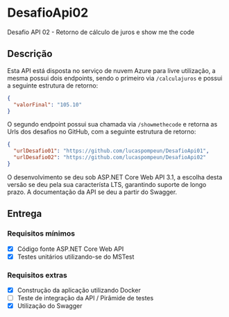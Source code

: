 # DesafioApi02
Desafio API 02 - Retorno de cálculo de juros e show me the code

## Descrição
Esta API está disposta no serviço de nuvem Azure para livre utilização, a mesma possui dois endpoints, sendo o primeiro via `/calculajuros` e possui a seguinte estrutura de retorno:

```json
{
  "valorFinal": "105.10"
}
```

O segundo endpoint possui sua chamada via `/showmethecode` e retorna as Urls dos desafios no GitHub, com a seguinte estrutura de retorno:

```json
{
  "urlDesafio01": "https://github.com/lucaspompeun/DesafioApi01",
  "urlDesafio02": "https://github.com/lucaspompeun/DesafioApi02"
}
```

O desenvolvimento se deu sob ASP.NET Core Web API 3.1, a escolha desta versão se deu pela sua característa LTS, garantindo suporte de longo prazo. A documentação da API se deu a partir do Swagger.

## Entrega

### Requisitos mínimos
- [x] Código fonte ASP.NET Core Web API
- [x] Testes unitários utilizando-se do MSTest

### Requisitos extras
- [x] Construção da aplicação utilizando Docker
- [ ] Teste de integração da API / Pirâmide de testes
- [x] Utilização do Swagger
